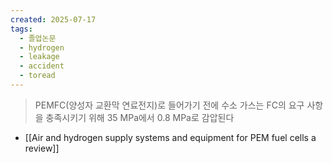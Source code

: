 ```yaml
---
created: 2025-07-17
tags:
  - 졸업논문
  - hydrogen
  - leakage
  - accident
  - toread
---
```

> PEMFC(양성자 교환막 연료전지)로 들어가기 전에 수소 가스는 FC의 요구 사항을 충족시키기 위해 35 MPa에서 0.8 MPa로 감압된다
- [[Air and hydrogen supply systems and equipment for PEM fuel cells a review]]